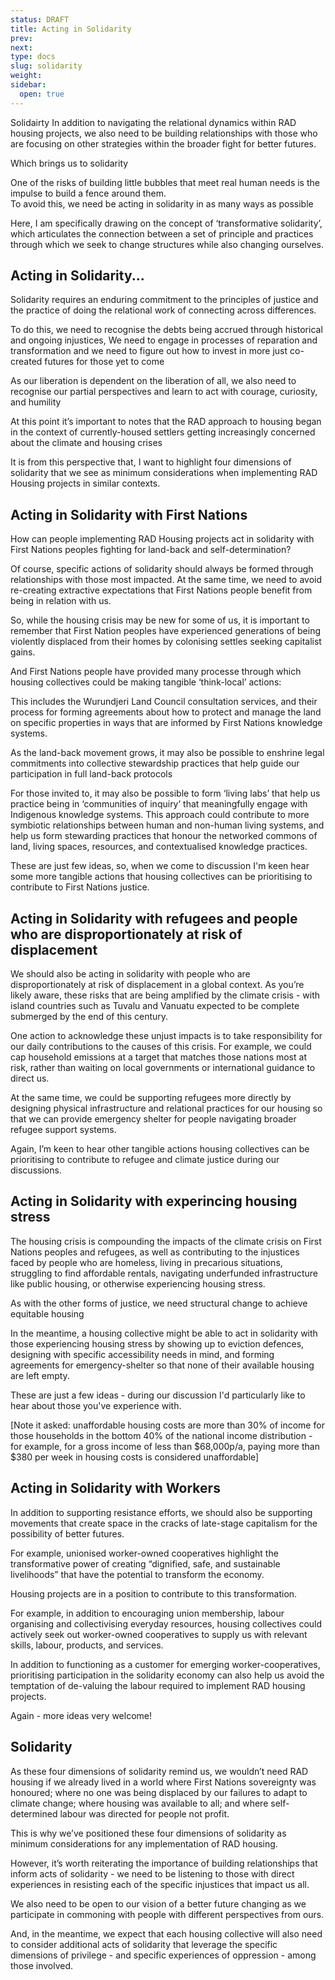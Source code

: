 ```yaml
---
status: DRAFT
title: Acting in Solidarity
prev: 
next: 
type: docs
slug: solidarity
weight: 
sidebar:
  open: true
---
```


 Solidairty 
In addition to navigating the relational dynamics within RAD housing projects, we also need to be building relationships with those who are focusing on other strategies within the broader fight for better futures.

Which brings us to solidarity

One of the risks of building little bubbles that meet real human needs is the impulse to build a fence around them.  
To avoid this, we need be acting in solidarity in as many ways as possible   

Here, I am specifically drawing on the concept of ‘transformative solidarity’, which articulates the connection between a set of principle and practices through which we seek to change structures while also changing ourselves.


## Acting in Solidarity...
Solidarity requires an enduring commitment to the principles of justice and the practice of doing the relational work of connecting across differences. 

To do this, we need to recognise the debts being accrued through historical and ongoing injustices, 
We need to engage in processes of reparation and transformation 
and we need to figure out how to invest in more just co-created futures for those yet to come 

As our liberation is dependent on the liberation of all,
we also need to recognise our partial perspectives 
and learn to act with courage, curiosity, and humility 

At this point it’s important to notes that the RAD approach to housing began in the context of currently-housed settlers getting increasingly concerned about the climate and housing crises  

It is from this perspective that, I want to highlight four dimensions of solidarity that we see as minimum considerations when implementing RAD Housing projects in similar contexts. 

## Acting in Solidarity with First Nations 
How can people implementing RAD Housing projects act in solidarity with First Nations peoples fighting for land-back and self-determination? 

Of course, specific actions of solidarity should always be formed through relationships with those most impacted. 
At the same time, we need to avoid re-creating extractive expectations that First Nations people benefit from being in relation with us.   

So, while the housing crisis may be new for some of us, it is important to remember that
First Nation peoples have experienced generations of being violently displaced from their homes by colonising settles seeking capitalist gains.

And First Nations people have provided many processe through which housing collectives could be making tangible ‘think-local’ actions:

This includes the Wurundjeri Land Council consultation services, and their process for forming agreements about how to protect and manage the land on specific properties in ways that are informed by First Nations knowledge systems.

As the land-back movement grows, it may also be possible to enshrine legal commitments into collective stewardship practices that help guide our participation in full land-back protocols 

For those invited to, it may also be possible to form ‘living labs’ that help us practice being in ‘communities of inquiry’ that meaningfully engage with Indigenous knowledge systems. 
This approach could contribute to more symbiotic relationships between human and non-human living systems, and help us form stewarding practices that honour the networked commons of land, living spaces, resources, and contextualised knowledge practices.

These are just few ideas, so, when we come to discussion I'm keen hear some more tangible actions that housing collectives can be prioritising to contribute to First Nations justice. 


## Acting in Solidarity with refugees and people who are disproportionately at risk of displacement
We should also be acting in solidarity with people who are disproportionately at risk of displacement in a global context.
As you’re likely aware, these risks that are being amplified by the climate crisis - with island countries such as Tuvalu and Vanuatu expected to be complete submerged by the end of this century.

One action to acknowledge these unjust impacts is to take responsibility for our daily contributions to the causes of this crisis.
For example, we could cap household emissions at a target that matches those nations most at risk, rather than waiting on local governments or international guidance to direct us. 

At the same time, we could be supporting refugees more directly by designing physical infrastructure and relational practices for our housing so that we can provide emergency shelter for people navigating broader refugee support systems. 

Again, I’m keen to hear other tangible actions housing collectives can be prioritising to contribute to refugee and climate justice during our discussions. 

## Acting in Solidarity with experincing housing stress
The housing crisis is compounding the impacts of the climate crisis on First Nations peoples and refugees, 
as well as contributing to the injustices faced by people who are homeless, living in precarious situations, 
struggling to find affordable rentals, navigating underfunded infrastructure like public housing, 
or otherwise experiencing housing stress.      

As with the other forms of justice, we need structural change to achieve equitable housing 

In the meantime, a housing collective might be able to act in solidarity with those experiencing housing stress by 
showing up to eviction defences, designing with specific accessibility needs in mind, 
and forming agreements for emergency-shelter so that none of their available housing are left empty. 

These are just a few ideas - during our discussion I'd particularly like to hear about those you've experience with. 

[Note it asked: unaffordable  housing costs are more than 30% of income for those households in the bottom 40% of the national income distribution - for example, for a gross income of less than $68,000p/a, paying more than $380 per week in housing costs is considered unaffordable] 

## Acting in Solidarity with Workers
In addition to supporting resistance efforts, we should also be supporting movements that create space in the cracks of late-stage capitalism for the possibility of better futures.  

For example, unionised worker-owned cooperatives highlight the transformative power of creating “dignified, safe, and sustainable livelihoods” that have the potential to transform the economy.

Housing projects are in a position to contribute to this transformation. 

For example, in addition to encouraging union membership, labour organising and collectivising everyday resources, 
housing collectives could actively seek out worker-owned cooperatives to supply us with relevant skills, labour, products, and services.

In addition to functioning as a customer for emerging worker-cooperatives, 
prioritising participation in the solidarity economy can also help us avoid the temptation of de-valuing the
labour required to implement RAD housing projects.  

Again - more ideas very welcome!
 
## Solidarity 
As these four dimensions of solidarity remind us, we wouldn’t need RAD housing if we already lived in a world where First Nations sovereignty was honoured;
where no one was being displaced by our failures to adapt to climate change; 
where housing was available to all; 
and where self-determined labour was directed for people not profit.  

This is why we’ve positioned these four dimensions of solidarity as minimum considerations for any implementation of RAD housing. 

However, it’s worth reiterating the importance of building relationships that inform acts of solidarity - we need to be listening to those with direct experiences in resisting each of the specific injustices that impact us all. 

We also need to be open to our vision of a better future changing as we participate in commoning with people with different perspectives from ours. 

And, in the meantime, we expect that each housing collective will also need to consider additional acts of solidarity that leverage the specific dimensions of privilege - and specific experiences of oppression - among those involved. 
